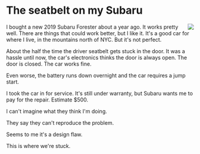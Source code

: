 # The seatbelt on my Subaru
<img src="http://scripting.com/images/2020/02/24/subaruForester.png" border="0" align="right">I bought a new 2019 Subaru Forester about a year ago. It works pretty well. There are things that could work better, but I like it. It's a good car for where I live, in the mountains north of NYC. But it's not perfect.

About the half the time the driver seatbelt gets stuck in the door. It was a hassle until now, the car's electronics thinks the door is always open. The door is closed. The car works fine. 

Even worse, the battery runs down overnight and the car requires a jump start.

I took the car in for service. It's still under warranty, but Subaru wants me to pay for the repair. Estimate $500. 

I can't imagine what they think I'm doing. 

They say they can't reproduce the problem. 

Seems to me it's a design flaw. 

This is where we're stuck.

